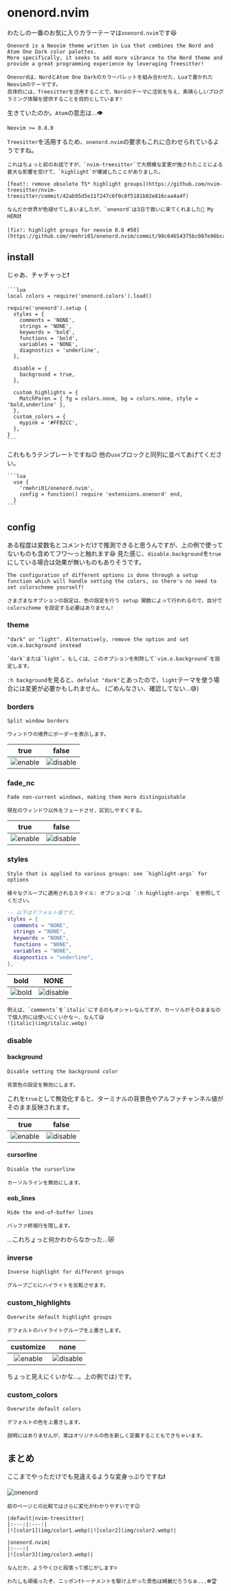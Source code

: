 # onenord.nvim

わたしの一番のお気に入りカラーテーマは`onenord.nvim`です😆

```admonish info title = "[onenord.nvim](https://github.com/rmehri01/onenord.nvim)"
Onenord is a Neovim theme written in Lua that combines the Nord and Atom One Dark color palettes.
More specifically, it seeks to add more vibrance to the Nord theme and provide a great programming experience by leveraging Treesitter!

Onenordは、NordとAtom One Darkのカラーパレットを組み合わせた、Luaで書かれたNeovimのテーマです。
具体的には、Treesitterを活用することで、Nordのテーマに活気を与え、素晴らしいプログラミング体験を提供することを目的としています!
```

生きていたのか。`Atom`の意志は...👁️

```admonish abstract title="Requirements"
Neovim >= 0.8.0
```

`Treesitter`を活用するため、`onenord.nvim`の要求もこれに合わせられているようですね。

```admonish note
これはちょっと前のお話ですが、`nvim-treesitter`で大規模な変更が施されたことによる甚大な影響を受けて、`highlight`が壊滅したことがありました。

[feat!: remove obsolete TS* highlight groups](https://github.com/nvim-treesitter/nvim-treesitter/commit/42ab95d5e11f247c6f0c8f5181b02e816caa4a4f)

なんだか世界が色褪せてしまいましたが、`onenord`は3日で救いに来てくれました🤗 My HERO❗

[fix!: highlight groups for neovim 0.8 #50](https://github.com/rmehri01/onenord.nvim/commit/98c64654375bc087e96bca08fd194066d778717c)
```

## install

じゃあ、チャチャっと❗

~~~admonish example title="extensions/onenord.lua"
```lua
local colors = require('onenord.colors').load()

require('onenord').setup {
  styles = {
    comments = 'NONE',
    strings = 'NONE',
    keywords = 'bold',
    functions = 'bold',
    variables = 'NONE',
    diagnostics = 'underline',
  },

  disable = {
    background = true,
  },

  custom_highlights = {
    MatchParen = { fg = colors.none, bg = colors.none, style = 'bold,underline' },
  },
  custom_colors = {
    mypink = '#FFB2CC',
  },
}
```
~~~

これももうテンプレートですね😉 他の`use`ブロックと同列に並べてあげてください。

~~~admonish example title="extensions/init.lua"
```lua
  use {
    'rmehri01/onenord.nvim',
    config = function() require 'extensions.onenord' end,
  }
```
~~~

## config

ある程度は変数名とコメントだけで推測できると思うんですが、上の例で使ってないものも含めてフワ〜っと触れます😆
見た感じ、`disable.background`を`true`にしている場合は効果が無いものもありそうです。

~~~admonish info title="[Configuration](https://github.com/rmehri01/onenord.nvim#configuration)"
The configuration of different options is done through a setup function which will handle setting the colors, so there's no need to set colorscheme yourself!

さまざまなオプションの設定は、色の設定を行う setup 関数によって行われるので、自分で colorscheme を設定する必要はありません!
~~~

### theme
```
"dark" or "light". Alternatively, remove the option and set vim.o.background instead

`dark`または`light`。もしくは、このオプションを削除して`vim.o.background`を設定します。
```

`:h background`を見ると、`defalut "dark"`とあったので、`light`テーマを使う場合には変更が必要かもしれません。
(ごめんなさい、確認してない...😅)

### borders
```
Split window borders

ウィンドウの境界にボーダーを表示します。
```

|true|false|
|:---:|:---:|
|![enable](img/borders-true.webp)|![disable](img/borders-false.webp)|

### fade_nc
```
Fade non-current windows, making them more distinguishable

現在のウィンドウ以外をフェードさせ、区別しやすくする。
```

|true|false|
|:---:|:---:|
|![enable](img/fade_nc-true.webp)|![disable](img/fade_nc-false.webp)|

### styles
```
Style that is applied to various groups: see `highlight-args` for options

様々なグループに適用されるスタイル: オプションは `:h highlight-args` を参照してください。
```

```lua
-- 以下はデフォルト値です。
styles = {
  comments = "NONE",
  strings = "NONE",
  keywords = "NONE",
  functions = "NONE",
  variables = "NONE",
  diagnostics = "underline",
},
```

|bold|NONE|
|:---:|:---:|
|![bold](img/style-bold.webp)|![disable](img/style-none.webp)|

```admonish note
例えば、`comments`を`italic`にするのもオシャレなんですが、カーソルがそのままなので個人的には使いにくいかなー、なんて😅
![italic](img/italic.webp)
```

### disable

#### background
```
Disable setting the background color

背景色の設定を無効にします。
```

これを`true`として無効化すると、ターミナルの背景色やアルファチャンネル値がそのまま反映されます。

|true|false|
|:---:|:---:|
|![enable](img/background-true.webp)|![disable](img/background-false.webp)|

#### cursorline
```
Disable the cursorline

カーソルラインを無効にします。
```

#### eob_lines
```
Hide the end-of-buffer lines

バッファ終端行を隠します。
```

...これちょっと何かわからなかった...😿

### inverse
```
Inverse highlight for different groups

グループごとにハイライトを反転させます。
```

### custom_highlights
```
Overwrite default highlight groups

デフォルトのハイライトグループを上書きします。
```

|customize|none|
|:---:|:---:|
|![enable](img/custom_highlight.webp)|![disable](img/custom_highlight-none.webp)|

ちょっと見えにくいかな...。上の例では`}`です。

### custom_colors
```
Overwrite default colors

デフォルトの色を上書きします。
```

```admonish note
説明にはありませんが、実はオリジナルの色を新しく定義することもできちゃいます。
```

## まとめ

ここまでやっただけでも見違えるような変身っぷりですね❗

![onenord](img/onenord.webp)

```admonish note
前のページとの比較ではさらに変化がわかりやすいです😉

|default|nvim-treesitter|
|:---:|:---:|
|![color1](img/color1.webp)|![color2](img/color2.webp)|

|onenord.nvim|
|:---:|
|![color3](img/color3.webp)|
```

```admonish success
なんだか、ようやくひと段落って感じがします☺️

わたしも頑張ったぞ、ニッポン❗トーナメントを駆け上がった景色は綺麗だろうなぁ...⚽🏆
```
